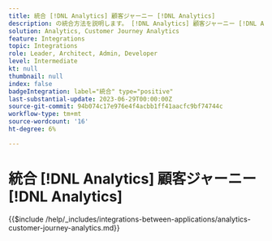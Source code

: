 ```yaml
---
title: 統合 [!DNL Analytics] 顧客ジャーニー [!DNL Analytics]
description: の統合方法を説明します。 [!DNL Analytics] 顧客ジャーニー [!DNL Analytics].
solution: Analytics, Customer Journey Analytics
feature: Integrations
topic: Integrations
role: Leader, Architect, Admin, Developer
level: Intermediate
kt: null
thumbnail: null
index: false
badgeIntegration: label="統合" type="positive"
last-substantial-update: 2023-06-29T00:00:00Z
source-git-commit: 94b074c17e976e4f4acbb1ff41aacfc9bf74744c
workflow-type: tm+mt
source-wordcount: '16'
ht-degree: 6%

---
```



# 統合 [!DNL Analytics] 顧客ジャーニー [!DNL Analytics]

{{$include /help/_includes/integrations-between-applications/analytics-customer-journey-analytics.md}}
